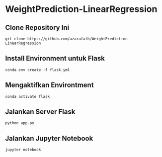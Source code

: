 # WeightPrediction-LinearRegression

## Clone Repository Ini
 ```
 git clone https://github.com/azarafath/WeightPrediction-LinearRegression
 ```
 
## Install Environment untuk Flask
```
conda env create -f flask.yml
```

## Mengaktifkan Environtment
```
conda activate flask
```

## Jalankan Server Flask
```
python app.py
```

## Jalankan Jupyter Notebook
```
jupyter notebook
```
